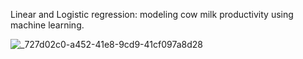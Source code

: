 Linear and Logistic regression: modeling cow milk productivity using machine learning.

![_727d02c0-a452-41e8-9cd9-41cf097a8d28](https://github.com/SerenovichNick/LinearLogisticRegression/assets/76256786/a6ae857c-1fc3-4bd4-8a8a-532c6f3ec46e)
